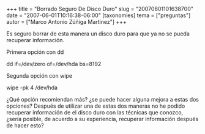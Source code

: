 +++
title = "Borrado Seguro De Disco Duro"
slug = "20070601101638700"
date = "2007-06-01T10:16:38-06:00"
[taxonomies]
tema = ["preguntas"]
autor = ["Marco Antonio Zúñiga Martínez"]
+++

Es seguro borrar de esta manera un disco duro para que ya no se pueda
recuperar información.

Primera opción con dd

dd if=/dev/zero of=/dev/hda bs=8192

Segunda opción con wipe

wipe -pk 4 /dev/hda

¿Qué opción recomiendan más? ¿se puede hacer alguna mejora a estas dos
opciones? Después de utilizar una de estas dos maneras no he podido
recuperar información de el disco duro con las técnicas que conozco,
¿sería posible, de acuerdo a su experiencia, recuperar información
después de hacer esto?

